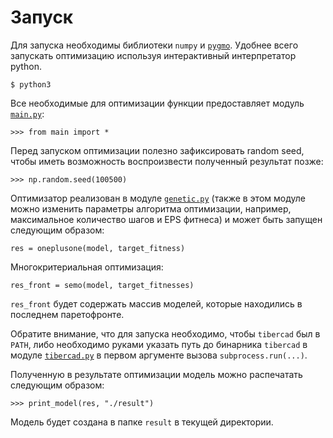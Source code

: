 # Запуск

Для запуска необходимы библиотеки `numpy` и [`pygmo`](https://esa.github.io/pygmo2/install.html).
Удобнее всего запускать оптимизацию используя интерактивный интерпретатор python.
```
$ python3
```

Все необходимые для оптимизации функции предоставляет модуль [`main.py`](./main.py):
```
>>> from main import *
```

Перед запуском оптимизации полезно зафиксировать random seed, чтобы иметь возможность
воспроизвести полученный результат позже:
```
>>> np.random.seed(100500)
```

Оптимизатор реализован в модуле [`genetic.py`](./genetic.py) (также в этом модуле можно изменить параметры
алгоритма оптимизации, например, максимальное количество шагов и EPS фитнеса)
и может быть запущен следующим образом:
```
res = oneplusone(model, target_fitness)
```

Многокритериальная оптимизация:
```
res_front = semo(model, target_fitnesses)
```

`res_front` будет содержать массив моделей, которые находились в последнем паретофронте.

Обратите внимание, что для запуска необходимо, чтобы `tibercad` был в `PATH`, либо необходимо
руками указать путь до бинарника `tibercad` в модуле [`tibercad.py`](./tibercad.py) в первом аргументе
вызова `subprocess.run(...)`.

Полученную в результате оптимизации модель можно распечатать следующим образом:
```
>>> print_model(res, "./result")
```
Модель будет создана в папке `result` в текущей директории.
